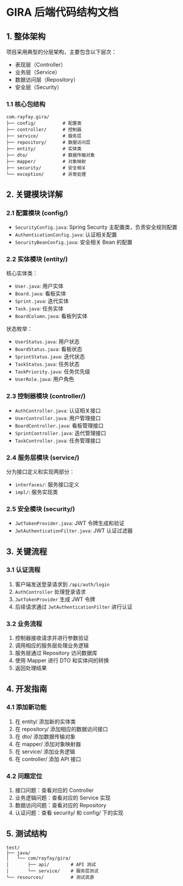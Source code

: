 # GIRA 后端代码结构文档

## 1. 整体架构
项目采用典型的分层架构，主要包含以下层次：
- 表现层（Controller）
- 业务层（Service）
- 数据访问层（Repository）
- 安全层（Security）

### 1.1 核心包结构
```
com.rayfay.gira/
├── config/          # 配置类
├── controller/      # 控制器
├── service/         # 服务层
├── repository/      # 数据访问层
├── entity/          # 实体类
├── dto/             # 数据传输对象
├── mapper/          # 对象映射
├── security/        # 安全相关
└── exception/       # 异常处理
```

## 2. 关键模块详解

### 2.1 配置模块 (config/)
- `SecurityConfig.java`: Spring Security 主配置类，负责安全规则配置
- `AuthenticationConfig.java`: 认证相关配置
- `SecurityBeanConfig.java`: 安全相关 Bean 的配置

### 2.2 实体模块 (entity/)
核心实体类：
- `User.java`: 用户实体
- `Board.java`: 看板实体
- `Sprint.java`: 迭代实体
- `Task.java`: 任务实体
- `BoardColumn.java`: 看板列实体

状态枚举：
- `UserStatus.java`: 用户状态
- `BoardStatus.java`: 看板状态
- `SprintStatus.java`: 迭代状态
- `TaskStatus.java`: 任务状态
- `TaskPriority.java`: 任务优先级
- `UserRole.java`: 用户角色

### 2.3 控制器模块 (controller/)
- `AuthController.java`: 认证相关接口
- `UserController.java`: 用户管理接口
- `BoardController.java`: 看板管理接口
- `SprintController.java`: 迭代管理接口
- `TaskController.java`: 任务管理接口

### 2.4 服务层模块 (service/)
分为接口定义和实现两部分：
- `interfaces/`: 服务接口定义
- `impl/`: 服务实现类

### 2.5 安全模块 (security/)
- `JwtTokenProvider.java`: JWT 令牌生成和验证
- `JwtAuthenticationFilter.java`: JWT 认证过滤器

## 3. 关键流程

### 3.1 认证流程
1. 客户端发送登录请求到 `/api/auth/login`
2. `AuthController` 处理登录请求
3. `JwtTokenProvider` 生成 JWT 令牌
4. 后续请求通过 `JwtAuthenticationFilter` 进行认证

### 3.2 业务流程
1. 控制器接收请求并进行参数验证
2. 调用相应的服务层处理业务逻辑
3. 服务层通过 Repository 访问数据库
4. 使用 Mapper 进行 DTO 和实体间的转换
5. 返回处理结果

## 4. 开发指南

### 4.1 添加新功能
1. 在 entity/ 添加新的实体类
2. 在 repository/ 添加相应的数据访问接口
3. 在 dto/ 添加数据传输对象
4. 在 mapper/ 添加对象映射器
5. 在 service/ 添加业务逻辑
6. 在 controller/ 添加 API 接口

### 4.2 问题定位
1. 接口问题：查看对应的 Controller
2. 业务逻辑问题：查看对应的 Service 实现
3. 数据访问问题：查看对应的 Repository
4. 认证问题：查看 security/ 和 config/ 下的实现

## 5. 测试结构
```
test/
├── java/
│   └── com/rayfay/gira/
│       ├── api/        # API 测试
│       └── service/    # 服务层测试
└── resources/          # 测试资源 